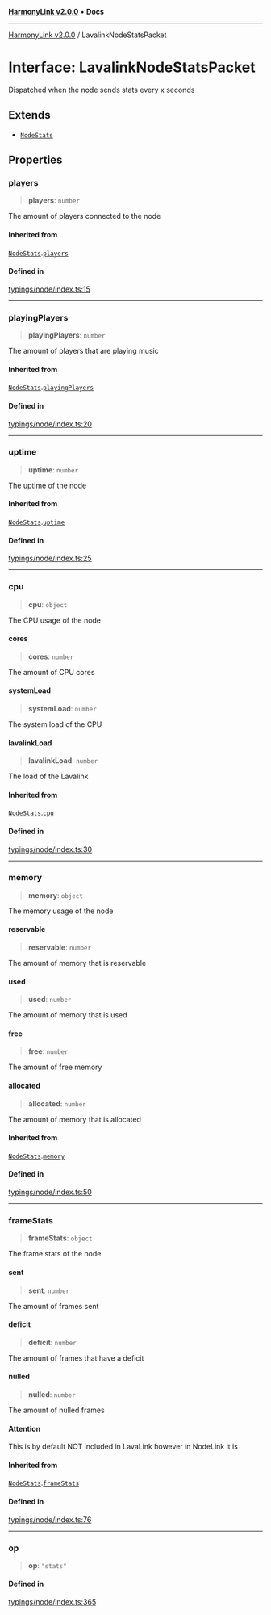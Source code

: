 [**HarmonyLink v2.0.0**](../README.md) • **Docs**

***

[HarmonyLink v2.0.0](../globals.md) / LavalinkNodeStatsPacket

# Interface: LavalinkNodeStatsPacket

Dispatched when the node sends stats every x seconds

## Extends

- [`NodeStats`](NodeStats.md)

## Properties

### players

> **players**: `number`

The amount of players connected to the node

#### Inherited from

[`NodeStats`](NodeStats.md).[`players`](NodeStats.md#players)

#### Defined in

[typings/node/index.ts:15](https://github.com/Joniii11/HarmonyLink/blob/master/src/typings/node/index.ts#L15)

***

### playingPlayers

> **playingPlayers**: `number`

The amount of players that are playing music

#### Inherited from

[`NodeStats`](NodeStats.md).[`playingPlayers`](NodeStats.md#playingplayers)

#### Defined in

[typings/node/index.ts:20](https://github.com/Joniii11/HarmonyLink/blob/master/src/typings/node/index.ts#L20)

***

### uptime

> **uptime**: `number`

The uptime of the node

#### Inherited from

[`NodeStats`](NodeStats.md).[`uptime`](NodeStats.md#uptime)

#### Defined in

[typings/node/index.ts:25](https://github.com/Joniii11/HarmonyLink/blob/master/src/typings/node/index.ts#L25)

***

### cpu

> **cpu**: `object`

The CPU usage of the node

#### cores

> **cores**: `number`

The amount of CPU cores

#### systemLoad

> **systemLoad**: `number`

The system load of the CPU

#### lavalinkLoad

> **lavalinkLoad**: `number`

The load of the Lavalink

#### Inherited from

[`NodeStats`](NodeStats.md).[`cpu`](NodeStats.md#cpu)

#### Defined in

[typings/node/index.ts:30](https://github.com/Joniii11/HarmonyLink/blob/master/src/typings/node/index.ts#L30)

***

### memory

> **memory**: `object`

The memory usage of the node

#### reservable

> **reservable**: `number`

The amount of memory that is reservable

#### used

> **used**: `number`

The amount of memory that is used

#### free

> **free**: `number`

The amount of free memory

#### allocated

> **allocated**: `number`

The amount of memory that is allocated

#### Inherited from

[`NodeStats`](NodeStats.md).[`memory`](NodeStats.md#memory)

#### Defined in

[typings/node/index.ts:50](https://github.com/Joniii11/HarmonyLink/blob/master/src/typings/node/index.ts#L50)

***

### frameStats

> **frameStats**: `object`

The frame stats of the node

#### sent

> **sent**: `number`

The amount of frames sent

#### deficit

> **deficit**: `number`

The amount of frames that have a deficit

#### nulled

> **nulled**: `number`

The amount of nulled frames

#### Attention

This is by default NOT included in LavaLink however in NodeLink it is

#### Inherited from

[`NodeStats`](NodeStats.md).[`frameStats`](NodeStats.md#framestats)

#### Defined in

[typings/node/index.ts:76](https://github.com/Joniii11/HarmonyLink/blob/master/src/typings/node/index.ts#L76)

***

### op

> **op**: `"stats"`

#### Defined in

[typings/node/index.ts:365](https://github.com/Joniii11/HarmonyLink/blob/master/src/typings/node/index.ts#L365)
